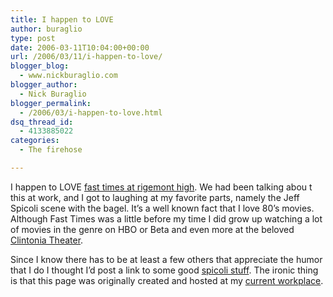 ```yaml
---
title: I happen to LOVE
author: buraglio
type: post
date: 2006-03-11T10:04:00+00:00
url: /2006/03/11/i-happen-to-love/
blogger_blog:
  - www.nickburaglio.com
blogger_author:
  - Nick Buraglio
blogger_permalink:
  - /2006/03/i-happen-to-love.html
dsq_thread_id:
  - 4133885022
categories:
  - The firehose

---
```

<div>
</div>

[<img src="http://alanb.com/spicoli/bagel.gif" border="0" alt="" />][1]  
I happen to LOVE [fast times at rigemont high][2]. We had been talking abou t this at work, and I got to laughing at my favorite parts, namely the Jeff Spicoli scene with the bagel. It&#8217;s a well known fact that I love 80&#8217;s movies. Although Fast Times was a little before my time I did grow up watching a lot of movies in the genre on HBO or Beta and even more at the beloved [Clintonia Theater][3].  
[<img src="http://www.cinematour.com/location/usa/il/clinton.jpg" border="0" alt="" />][4]

Since I know there has to be at least a few others that appreciate the humor that I do I thought I&#8217;d post a link to some good [spicoli stuff][5]. The ironic thing is that this page was originally created and hosted at my [current workplace][6].

<div>
</div>

 [1]: http://alanb.com/spicoli/bagel.gif
 [2]: http://imdb.com/title/tt0083929
 [3]: http://cinematreasures.org/theater/11552/
 [4]: http://www.cinematour.com/location/usa/il/clinton.jpg
 [5]: http://alanb.com/spicoli/
 [6]: http://www.ncsa.uiuc.edu/